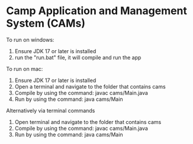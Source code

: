 # Camp Application and Management System (CAMs) 

To run on windows:
1. Ensure JDK 17 or later is installed
2. run the "run.bat" file, it will compile and run the app

To run on mac:
1. Ensure JDK 17 or later is installed
2. Open a terminal and navigate to the folder that contains cams
3. Compile by using the command: javac cams/Main.java
4. Run by using the command: java cams/Main

Alternatively via terminal commands
1. Open terminal and navigate to the folder that contains cams
2. Compile by using the command: javac cams/Main.java
3. Run by using the command: java cams/Main
